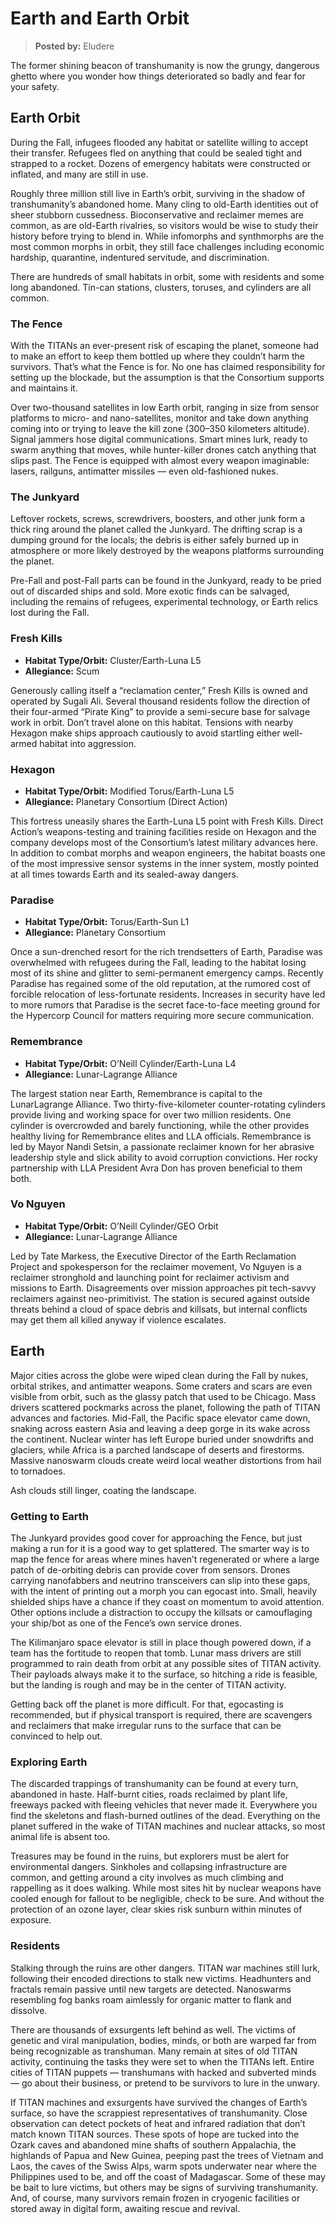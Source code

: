 # Earth and Earth Orbit

> **Posted by:** Eludere

The former shining beacon of transhumanity is now the grungy, dangerous ghetto where you wonder how things deteriorated so badly and fear for your safety.

## Earth Orbit

During the Fall, infugees flooded any habitat or satellite willing to accept their transfer. Refugees fled on anything that could be sealed tight and strapped to a rocket. Dozens of emergency habitats were constructed or inflated, and many are still in use.

Roughly three million still live in Earth’s orbit, surviving in the shadow of transhumanity’s abandoned home. Many cling to old-Earth identities out of sheer stubborn cussedness. Bioconservative and reclaimer memes are common, as are old-Earth rivalries, so visitors would be wise to study their history before trying to blend in. While infomorphs and synthmorphs are the most common morphs in orbit, they still face challenges including economic hardship, quarantine, indentured servitude, and discrimination.

There are hundreds of small habitats in orbit, some with residents and some long abandoned. Tin-can stations, clusters, toruses, and cylinders are all common.

### The Fence

With the TITANs an ever-present risk of escaping the planet, someone had to make an effort to keep them bottled up where they couldn’t harm the survivors. That’s what the Fence is for. No one has claimed responsibility for setting up the blockade, but the assumption is that the Consortium supports and maintains it.

Over two-thousand satellites in low Earth orbit, ranging in size from sensor platforms to micro- and nano-satellites, monitor and take down anything coming into or trying to leave the kill zone (300–350 kilometers altitude). Signal jammers hose digital communications. Smart mines lurk, ready to swarm anything that moves, while hunter-killer drones catch anything that slips past. The Fence is equipped with almost every weapon imaginable: lasers, railguns, antimatter missiles — even old-fashioned nukes.

### The Junkyard

Leftover rockets, screws, screwdrivers, boosters, and other junk form a thick ring around the planet called the Junkyard. The drifting scrap is a dumping ground for the locals; the debris is either safely burned up in atmosphere or more likely destroyed by the weapons platforms surrounding the planet.

Pre-Fall and post-Fall parts can be found in the Junkyard, ready to be pried out of discarded ships and sold. More exotic finds can be salvaged, including the remains of refugees, experimental technology, or Earth relics lost during the Fall.

### Fresh Kills

<div class="stat-list">

- **Habitat Type/Orbit:** Cluster/Earth-Luna L5
- **Allegiance:** Scum

</div>

Generously calling itself a “reclamation center,” Fresh Kills is owned and operated by Sugali Ali. Several thousand residents follow the direction of their four-armed “Pirate King” to provide a semi-secure base for salvage work in orbit. Don’t travel alone on this habitat. Tensions with nearby Hexagon make ships approach cautiously to avoid startling either well-armed habitat into aggression.

### Hexagon

<div class="stat-list">

- **Habitat Type/Orbit:** Modified Torus/Earth-Luna L5
- **Allegiance:** Planetary Consortium (Direct Action)

</div>

This fortress uneasily shares the Earth-Luna L5 point with Fresh Kills. Direct Action’s weapons-testing and training facilities reside on Hexagon and the company develops most of the Consortium’s latest military advances here. In addition to combat morphs and weapon engineers, the habitat boasts one of the most impressive sensor systems in the inner system, mostly pointed at all times towards Earth and its sealed-away dangers.

### Paradise

<div class="stat-list">

- **Habitat Type/Orbit:** Torus/Earth-Sun L1
- **Allegiance:** Planetary Consortium

</div>

Once a sun-drenched resort for the rich trendsetters of Earth, Paradise was overwhelmed with refugees during the Fall, leading to the habitat losing most of its shine and glitter to semi-permanent emergency camps. Recently Paradise has regained some of the old reputation, at the rumored cost of forcible relocation of less-fortunate residents. Increases in security have led to more rumors that Paradise is the secret face-to-face meeting ground for the Hypercorp Council for matters requiring more secure communication.

### Remembrance

<div class="stat-list">

- **Habitat Type/Orbit:** O’Neill Cylinder/Earth-Luna L4
- **Allegiance:** Lunar-Lagrange Alliance

</div>

The largest station near Earth, Remembrance is capital to the LunarLagrange Alliance. Two thirty-five-kilometer counter-rotating cylinders provide living and working space for over two million residents. One cylinder is overcrowded and barely functioning, while the other provides healthy living for Remembrance elites and LLA officials. Remembrance is led by Mayor Nandi Setsin, a passionate reclaimer known for her abrasive leadership style and slick ability to avoid corruption convictions. Her rocky partnership with LLA President Avra Don has proven beneficial to them both.

### Vo Nguyen

<div class="stat-list">

- **Habitat Type/Orbit:** O’Neill Cylinder/GEO Orbit
- **Allegiance:** Lunar-Lagrange Alliance

</div>

Led by Tate Markess, the Executive Director of the Earth Reclamation Project and spokesperson for the reclaimer movement, Vo Nguyen is a reclaimer stronghold and launching point for reclaimer activism and missions to Earth. Disagreements over mission approaches pit tech-savvy reclaimers against neo-primitivist. The station is secured against outside threats behind a cloud of space debris and killsats, but internal conflicts may get them all killed anyway if violence escalates.

## Earth

Major cities across the globe were wiped clean during the Fall by nukes, orbital strikes, and antimatter weapons. Some craters and scars are even visible from orbit, such as the glassy patch that used to be Chicago. Mass drivers scattered pockmarks across the planet, following the path of TITAN advances and factories. Mid-Fall, the Pacific space elevator came down, snaking across eastern Asia and leaving a deep gorge in its wake across the continent. Nuclear winter has left Europe buried under snowdrifts and glaciers, while Africa is a parched landscape of deserts and firestorms. Massive nanoswarm clouds create weird local weather distortions from hail to tornadoes.

Ash clouds still linger, coating the landscape.

### Getting to Earth

The Junkyard provides good cover for approaching the Fence, but just making a run for it is a good way to get splattered. The smarter way is to map the fence for areas where mines haven’t regenerated or where a large patch of de-orbiting debris can provide cover from sensors. Drones carrying nanofabbers and neutrino transceivers can slip into these gaps, with the intent of printing out a morph you can egocast into. Small, heavily shielded ships have a chance if they coast on momentum to avoid attention. Other options include a distraction to occupy the killsats or camouflaging your ship/bot as one of the Fence’s own service drones.

The Kilimanjaro space elevator is still in place though powered down, if a team has the fortitude to reopen that tomb. Lunar mass drivers are still programmed to rain death from orbit at any possible sites of TITAN activity. Their payloads always make it to the surface, so hitching a ride is feasible, but the landing is rough and may be in the center of TITAN activity.

Getting back off the planet is more difficult. For that, egocasting is recommended, but if physical transport is required, there are scavengers and reclaimers that make irregular runs to the surface that can be convinced to help out.

### Exploring Earth

The discarded trappings of transhumanity can be found at every turn, abandoned in haste. Half-burnt cities, roads reclaimed by plant life, freeways packed with fleeing vehicles that never made it. Everywhere you find the skeletons and flash-burned outlines of the dead. Everything on the planet suffered in the wake of TITAN machines and nuclear attacks, so most animal life is absent too.

Treasures may be found in the ruins, but explorers must be alert for environmental dangers. Sinkholes and collapsing infrastructure are common, and getting around a city involves as much climbing and rappelling as it does walking. While most sites hit by nuclear weapons have cooled enough for fallout to be negligible, check to be sure. And without the protection of an ozone layer, clear skies risk sunburn within minutes of exposure.

### Residents

Stalking through the ruins are other dangers. TITAN war machines still lurk, following their encoded directions to stalk new victims. Headhunters and fractals remain passive until new targets are detected. Nanoswarms resembling fog banks roam aimlessly for organic matter to flank and dissolve.

There are thousands of exsurgents left behind as well. The victims of genetic and viral manipulation, bodies, minds, or both are warped far from being recognizable as transhuman. Many remain at sites of old TITAN activity, continuing the tasks they were set to when the TITANs left. Entire cities of TITAN puppets — transhumans with hacked and subverted minds — go about their business, or pretend to be survivors to lure in the unwary.

If TITAN machines and exsurgents have survived the changes of Earth’s surface, so have the scrappiest representatives of transhumanity. Close observation can detect pockets of heat and infrared radiation that don’t match known TITAN sources. These spots of hope are tucked into the Ozark caves and abandoned mine shafts of southern Appalachia, the highlands of Papua and New Guinea, peeping past the trees of Vietnam and Laos, the caves of the Swiss Alps, warm spots underwater near where the Philippines used to be, and off the coast of Madagascar. Some of these may be bait to lure victims, but others may be signs of surviving transhumanity. And, of course, many survivors remain frozen in cryogenic facilities or stored away in digital form, awaiting rescue and revival.
